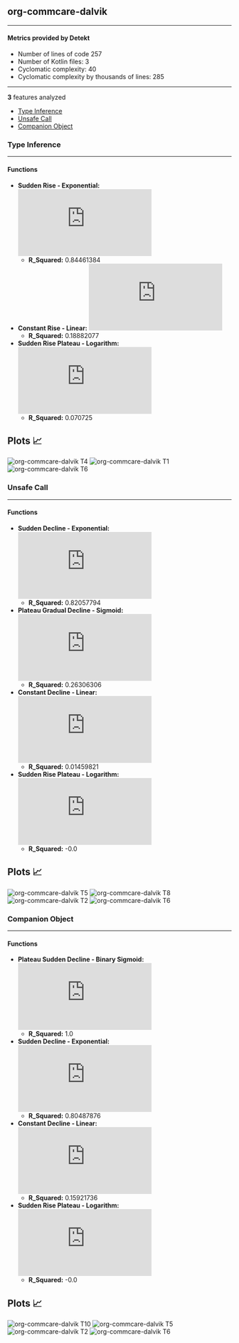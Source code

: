 ## org-commcare-dalvik
----
#### Metrics provided by Detekt
* Number of lines of code 257
* Number of Kotlin files: 3
* Cyclomatic complexity: 40
* Cyclomatic complexity by thousands of lines: 285 

----
**3** features analyzed

*	<a href="#type_inference">Type Inference</a> 
*	<a href="#unsafe_call">Unsafe Call</a> 
*	<a href="#companion_object">Companion Object</a> 


### <a name="type_inference">Type Inference</a>
----
#### Functions
* **Sudden Rise - Exponential:** ![equation](http://latex.codecogs.com/svg.latex?729.994845x%5E%7B1.024591%7D%20&plus;%2012.932255)
    * **R_Squared:** 0.84461384
* **Constant Rise - Linear:** ![equation](http://latex.codecogs.com/svg.latex?0.002586x%20&plus;%2012.30533)
    * **R_Squared:** 0.18882077
* **Sudden Rise Plateau - Logarithm:** ![equation](http://latex.codecogs.com/svg.latex?0.499423%5Clog_%7B3.717347%7D%28x%29%20&plus;%2011.191624)
    * **R_Squared:** 0.070725

**Plots** :chart_with_upwards_trend:
-----

![org-commcare-dalvik T4](../plots/org-commcare-dalvik_type_inference_T4.png)
![org-commcare-dalvik T1](../plots/org-commcare-dalvik_type_inference_T1.png)
![org-commcare-dalvik T6](../plots/org-commcare-dalvik_type_inference_T6.png)
### <a name="unsafe_call">Unsafe Call</a>
----
#### Functions
* **Sudden Decline - Exponential:** ![equation](http://latex.codecogs.com/svg.latex?1.691807x%5E%7B0.72557%7D%20&plus;%206.999328)
    * **R_Squared:** 0.82057794
* **Plateau Gradual Decline - Sigmoid:** ![equation](http://latex.codecogs.com/svg.latex?%5Cfrac%7B0.266667%7D%7B1%20&plus;%20%5Cepsilon%5E%28--1768.035235%28x%20-15.813599%29%29%7D%20&plus;%207.0)
    * **R_Squared:** 0.26306306
* **Constant Decline - Linear:** ![equation](http://latex.codecogs.com/svg.latex?-3.6e-05x%20&plus;%207.019506)
    * **R_Squared:** 0.01459821
* **Sudden Rise Plateau - Logarithm:** ![equation](http://latex.codecogs.com/svg.latex?0.0%5Clog_%7B240.87217%7D%28x%29%20&plus;%207.00489)
    * **R_Squared:** -0.0

**Plots** :chart_with_upwards_trend:
-----

![org-commcare-dalvik T5](../plots/org-commcare-dalvik_unsafe_call_T5.png)
![org-commcare-dalvik T8](../plots/org-commcare-dalvik_unsafe_call_T8.png)
![org-commcare-dalvik T2](../plots/org-commcare-dalvik_unsafe_call_T2.png)
![org-commcare-dalvik T6](../plots/org-commcare-dalvik_unsafe_call_T6.png)
### <a name="companion_object">Companion Object</a>
----
#### Functions
* **Plateau Sudden Decline - Binary Sigmoid:** ![equation](http://latex.codecogs.com/svg.latex?%5Cfrac%7B-1.0%7D%7B1%20&plus;%20%5Cepsilon%5E%28-45.464712%28x%20-46.499773%29%29%7D%20&plus;%201.0)
    * **R_Squared:** 1.0
* **Sudden Decline - Exponential:** ![equation](http://latex.codecogs.com/svg.latex?14.000703x%5E%7B0.973503%7D%20&plus;%20-0.00918)
    * **R_Squared:** 0.80487876
* **Constant Decline - Linear:** ![equation](http://latex.codecogs.com/svg.latex?-0.000389x%20&plus;%200.215647)
    * **R_Squared:** 0.15921736
* **Sudden Rise Plateau - Logarithm:** ![equation](http://latex.codecogs.com/svg.latex?0.0%5Clog_%7B16298.136445%7D%28x%29%20&plus;%200.056235)
    * **R_Squared:** -0.0

**Plots** :chart_with_upwards_trend:
-----

![org-commcare-dalvik T10](../plots/org-commcare-dalvik_companion_object_T10.png)
![org-commcare-dalvik T5](../plots/org-commcare-dalvik_companion_object_T5.png)
![org-commcare-dalvik T2](../plots/org-commcare-dalvik_companion_object_T2.png)
![org-commcare-dalvik T6](../plots/org-commcare-dalvik_companion_object_T6.png)
